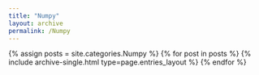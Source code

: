 ```yaml
---
title: "Numpy"
layout: archive
permalink: /Numpy
---
```

 

{% assign posts = site.categories.Numpy %}
{% for post in posts %} {% include archive-single.html type=page.entries_layout %} {% endfor %}
